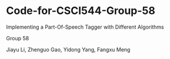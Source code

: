 # Code-for-CSCI544-Group-58
Implementing a Part-Of-Speech Tagger with Different Algorithms

Group 58

Jiayu Li, Zhenguo Gao, Yidong Yang, Fangxu Meng
